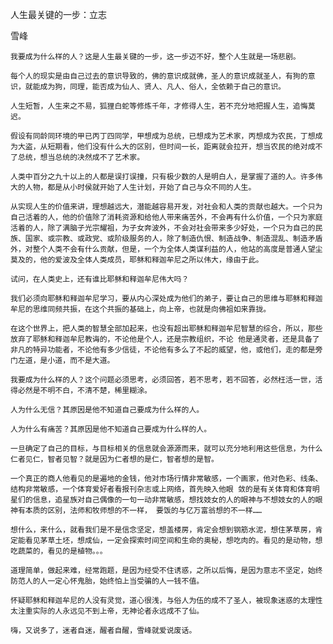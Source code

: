 人生最关键的一步：立志

雪峰


    我要成为什么样的人？这是人生最关键的一步，这一步迈不好，整个人生就是一场悲剧。

    每个人的现实是由自己过去的意识导致的，佛的意识成就佛，圣人的意识成就圣人，有狗的意识，就能成为狗，同理，能否成为仙人、贤人、凡人、俗人，全依赖于自己的意识。

    人生短暂，人生来之不易，狐狸白蛇等修炼千年，才修得人生，若不充分地把握人生，追悔莫迟。

    假设有同龄同环境的甲已丙丁四同学，甲想成为总统，已想成为艺术家，丙想成为农民，丁想成为大盗，从短期看，他们没有什么大的区别，但时间一长，距离就会拉开，想当农民的绝对成不了总统，想当总统的决然成不了艺术家。

    人类中百分之九十以上的人都是误打误撞，只有极少数的人是明白人，是掌握了道的人。许多伟大的人物，都是从小时侯就开始了人生计划，开始了自己与众不同的人生。

    从实现人生的价值来讲，理想越远大，潜能越容易开发，对社会和人类的贡献也越大。一个只为自己活着的人，他的价值除了消耗资源和给他人带来痛苦外，不会再有什么价值，一个只为家庭活着的人，除了满脑子光宗耀祖，为子女奔波外，不会对社会带来多少好处，一个只为自己的民族、国家、或宗教、或政党、或阶级服务的人，除了制造仇恨、制造战争、制造混乱、制造矛盾外，对整个人类不会有什么贡献，但是，一个为全体人类谋利益的人，他站的高度是普通人望尘莫及的，他的爱波及全体人类成员，耶稣和释迦牟尼之所以伟大，缘由于此。

    试问，在人类史上，还有谁比耶稣和释迦牟尼伟大吗？

    我们必须向耶稣和释迦牟尼学习，要从内心深处成为他们的弟子，要让自己的思维与耶稣和释迦牟尼的思维同频共振，在这个共振的基础上，向上帝，也就是向佛祖如来靠拢。

    在这个世界上，把人类的智慧全部加起来，也没有超出耶稣和释迦牟尼智慧的综合，所以，那些放弃了耶稣和释迦牟尼教诲的，不论他是个人，还是宗教组织，不论 他是通灵者，还是具备了非凡的特异功能者，不论他有多少信徒，不论他有多么了不起的威望，他，或他们，走的都是旁门左道，是小道，而不是大道。

    我要成为什么样的人？这个问题必须思考，必须回答，若不思考，若不回答，必然枉活一世，活得必然是不明不白，不清不楚，稀里糊涂。

    人为什么无信？其原因是他不知道自己要成为什么样的人。

    人为什么有痛苦？其原因是他不知道自己要成为什么样的人。

    一旦确定了自己的目标，与目标相关的信息就会源源而来，就可以充分地利用这些信息，为什么仁者见仁，智者见智？就是因为仁者想的是仁，智者想的是智。

    一个真正的商人他看见的是遍地的金钱，他对市场行情非常敏感，一个画家，他对色彩、线条、结构非常敏感，一个体育爱好者看报刊杂志或上网络，首先映入他眼 敛的是有关体育和体育明星们的信息，追星族对自己偶像的一句一动非常敏感，想找妓女的人的眼神与不想妓女的人的眼神有本质的区别，法师和牧师想的不一样， 要饭的与亿万富翁想的不一样……

    想什么，来什么，就看我们是不是信念坚定，想盖楼房，肯定会想到钢筋水泥，想住茅草房，肯定能看见茅草土坯，想成仙，一定会探索时间空间和生命的奥秘，想吃肉的。看见的是动物，想吃蔬菜的，看见的是植物。。。

    道理简单，做起来难，经常跑题，是因为经受不住诱惑，之所以后悔，是因为意志不坚定，始终防范人的人一定心怀鬼胎，始终怕上当受骗的人一钱不值。

    怀疑耶稣和释迦牟尼的人没有灵觉，道心很浅，与俗人为伍的成不了圣人，被现象迷惑的太理性太注重实际的人永远见不到上帝，无神论者永远成不了仙。

    嗨，又说多了，迷者自迷，醒者自醒，雪峰就爱说废话。



